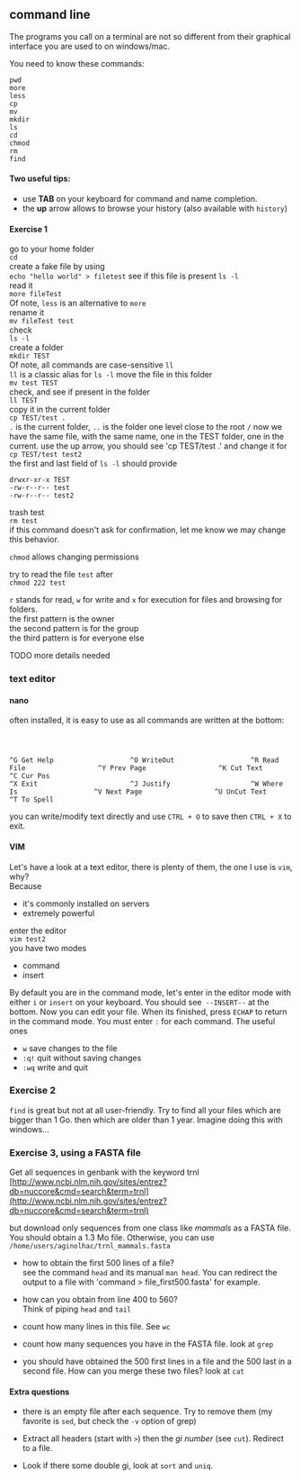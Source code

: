 ## command line

The programs you call on a terminal are not so different from their graphical interface you are used to on windows/mac.

You need to know these commands:

```
pwd
more
less
cp
mv
mkdir
ls
cd
chmod
rm
find
```


#### Two useful tips:

* use **TAB** on your keyboard for command and name completion.
* the **up** arrow allows to browse your history (also available with `history`)

#### Exercise 1

go to your home folder  
`cd`  
create a fake file by using  
`echo "hello world" > filetest`
see if this file is present
`ls -l`  
read it  
`more fileTest`  
Of note, `less` is an alternative to `more`  
rename it  
`mv fileTest test`  
check  
`ls -l`  
create a folder  
`mkdir TEST`  
Of note, all commands are case-sensitive
`ll`  
`ll` is a classic alias for `ls -l`
move the file in this folder  
`mv test TEST`  
check, and
see if present in the folder  
`ll TEST`  
copy it in the current folder  
`cp TEST/test .`  
 `.` is the current folder, `..` is the folder one level close to the root `/`
now we have the same file, with the same name, one in the TEST folder, one in the current.
use the up arrow, you should see 'cp TEST/test .'
and change it for  
`cp TEST/test test2`  
the first and last field of `ls -l` should provide

```
drwxr-xr-x TEST
-rw-r--r-- test
-rw-r--r-- test2
```

trash test  
`rm test`  
if this command doesn't ask for confirmation, let me know we may change this behavior.

`chmod` allows changing permissions

try to read the file `test` after  
`chmod 222 test`

`r` stands for read, `w` for write and `x` for execution for files and browsing for folders.  
the first pattern is the owner  
the second pattern is for the group  
the third pattern is for everyone else

TODO more details needed

### text editor

#### nano

often installed, it is easy to use as all commands are written at the bottom:

```console



^G Get Help                   ^O WriteOut                   ^R Read File                  ^Y Prev Page                  ^K Cut Text                   ^C Cur Pos
^X Exit                       ^J Justify                    ^W Where Is                   ^V Next Page                  ^U UnCut Text                 ^T To Spell
```


you can write/modify text directly and use `CTRL + O` to save then `CTRL + X` to exit.


#### VIM

Let's have a look at a text editor, there is plenty of them, the one I use is `vim`, why?  
Because

* it's commonly installed on servers
* extremely powerful

enter the editor  
`vim test2`  
you have two modes

* command
* insert

By default you are in the command mode, let's enter in the editor mode with either `i` or `insert` on your keyboard.
You should see` --INSERT--` at the bottom.
Now you can edit your file.
When its finished, press `ECHAP` to return in the command mode. You must enter `:` for each command.
The useful ones  

* `w` save changes to the file
* `:q!` quit without saving changes
* `:wq` write and quit

### Exercise 2

`find` is great but not at all user-friendly.
Try to find all your files which are bigger than 1 Go.
then which are older than 1 year.
Imagine doing this with windows...

### Exercise 3, using a FASTA file

Get all sequences in genbank with the keyword trnl  
[http://www.ncbi.nlm.nih.gov/sites/entrez?db=nuccore&cmd=search&term=trnl](http://www.ncbi.nlm.nih.gov/sites/entrez?db=nuccore&cmd=search&term=trnl)

but download only sequences from one class like *mammals* as a FASTA file.
You should obtain a 1.3 Mo file. Otherwise, you can use `/home/users/aginolhac/trnl_mammals.fasta`

* how to obtain the first 500 lines of a file?  
see the command `head` and its manual `man head`. You can redirect the output to a file with 'command > file_first500.fasta' for example.

* how can you obtain from line 400 to 560?  
Think of piping `head` and `tail`

* count how many lines in this file. See `wc`

* count how many sequences you have in the FASTA file. look at `grep`

* you should have obtained the 500 first lines in a file and the 500 last in a second file. How can you merge these two files? look at `cat`


#### Extra questions

* there is an empty file after each sequence. Try to remove them (my favorite is `sed`, but check the `-v` option of grep)

* Extract all headers (start with `>`) then the *gi number* (see `cut`). Redirect to a file.

* Look if there some double gi, look at `sort` and `uniq`.

